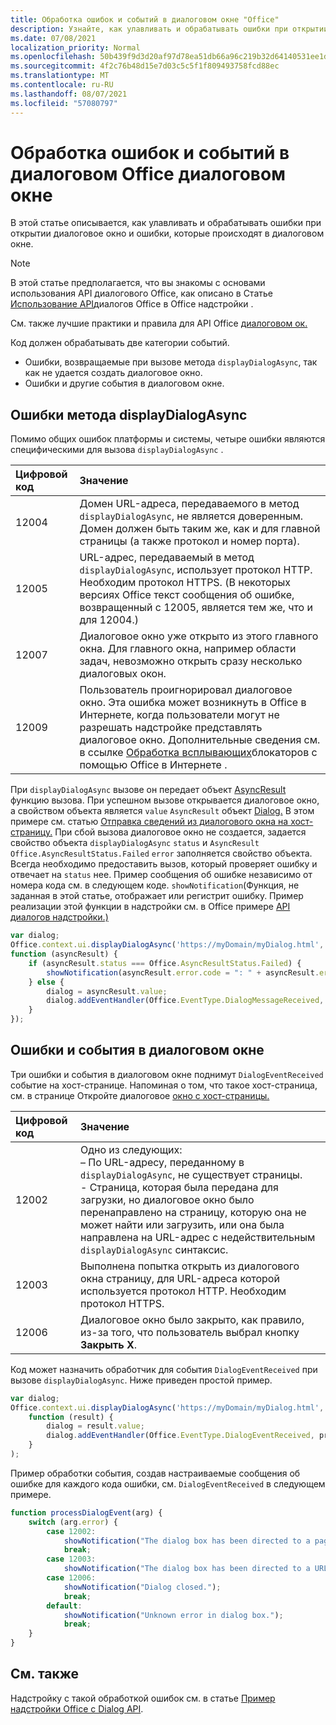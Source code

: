 ```yaml
---
title: Обработка ошибок и событий в диалоговом окне "Office"
description: Узнайте, как улавливать и обрабатывать ошибки при открытии Office диалоговом окне.
ms.date: 07/08/2021
localization_priority: Normal
ms.openlocfilehash: 50b439f9d3d20af97d78ea51db66a96c219b32d64140531ee1d51e1149feaffc
ms.sourcegitcommit: 4f2c76b48d15e7d03c5c5f1f809493758fcd88ec
ms.translationtype: MT
ms.contentlocale: ru-RU
ms.lasthandoff: 08/07/2021
ms.locfileid: "57080797"
---
```

# <a name="handle-errors-and-events-in-the-office-dialog-box"></a>Обработка ошибок и событий в диалоговом Office диалоговом окне

В этой статье описывается, как улавливать и обрабатывать ошибки при открытии диалоговое окно и ошибки, которые происходят в диалоговом окне.

> [!NOTE]
> В этой статье предполагается, что вы знакомы с основами использования API диалогового Office, как описано в Статье [Использование API](dialog-api-in-office-add-ins.md)диалогов Office в Office надстройки .
> 
> См. также лучшие практики и правила для API Office [диалоговом ок.](dialog-best-practices.md)

Код должен обрабатывать две категории событий.

- Ошибки, возвращаемые при вызове метода `displayDialogAsync`, так как не удается создать диалоговое окно.
- Ошибки и другие события в диалоговом окне.

## <a name="errors-from-displaydialogasync"></a>Ошибки метода displayDialogAsync

Помимо общих ошибок платформы и системы, четыре ошибки являются специфическими для вызова `displayDialogAsync` .

|Цифровой код|Значение|
|:-----|:-----|
|12004|Домен URL-адреса, передаваемого в метод `displayDialogAsync`, не является доверенным. Домен должен быть таким же, как и для главной страницы (а также протокол и номер порта).|
|12005|URL-адрес, передаваемый в метод `displayDialogAsync`, использует протокол HTTP. Необходим протокол HTTPS. (В некоторых версиях Office текст сообщения об ошибке, возвращенный с 12005, является тем же, что и для 12004.)|
|<span id="12007">12007</span><!-- The span is needed because office-js-helpers has an error message that links to this table row. -->|Диалоговое окно уже открыто из этого главного окна. Для главного окна, например области задач, невозможно открыть сразу несколько диалоговых окон.|
|12009|Пользователь проигнорировал диалоговое окно. Эта ошибка может возникнуть в Office в Интернете, когда пользователи могут не разрешать надстройке представлять диалоговое окно. Дополнительные сведения см. в ссылке [Обработка всплывающих](dialog-best-practices.md#handle-pop-up-blockers-with-office-on-the-web)блокаторов с помощью Office в Интернете .|

При `displayDialogAsync` вызове он передает объект [AsyncResult](/javascript/api/office/office.asyncresult) функцию вызова. При успешном вызове открывается диалоговое окно, а свойством объекта является `value` `AsyncResult` объект [Dialog.](/javascript/api/office/office.dialog) В этом примере см. статью [Отправка сведений из диалогового окна на хост-страницу.](dialog-api-in-office-add-ins.md#send-information-from-the-dialog-box-to-the-host-page) При сбой вызова диалоговое окно не создается, задается свойство объекта `displayDialogAsync` `status` и `AsyncResult` `Office.AsyncResultStatus.Failed` `error` заполняется свойство объекта. Всегда необходимо предоставить вызов, который проверяет ошибку и отвечает на `status` нее. Пример сообщения об ошибке независимо от номера кода см. в следующем коде. `showNotification`(Функция, не заданная в этой статье, отображает или регистрит ошибку. Пример реализации этой функции в надстройки см. в Office примере [API диалогов надстройки.)](https://github.com/OfficeDev/Office-Add-in-Dialog-API-Simple-Example)

```js
var dialog;
Office.context.ui.displayDialogAsync('https://myDomain/myDialog.html',
function (asyncResult) {
    if (asyncResult.status === Office.AsyncResultStatus.Failed) {
        showNotification(asyncResult.error.code = ": " + asyncResult.error.message);
    } else {
        dialog = asyncResult.value;
        dialog.addEventHandler(Office.EventType.DialogMessageReceived, processMessage);
    }
});
```

## <a name="errors-and-events-in-the-dialog-box"></a>Ошибки и события в диалоговом окне

Три ошибки и события в диалоговом окне поднимут `DialogEventReceived` событие на хост-странице. Напоминая о том, что такое хост-страница, см. в странице Откройте диалоговое [окно с хост-страницы.](dialog-api-in-office-add-ins.md#open-a-dialog-box-from-a-host-page)

|Цифровой код|Значение|
|:-----|:-----|
|12002|Одно из следующих:<br> – По URL-адресу, переданному в `displayDialogAsync`, не существует страницы.<br> - Страница, которая была передана для загрузки, но диалоговое окно было перенаправлено на страницу, которую она не может найти или загрузить, или она была направлена на URL-адрес с недействительным `displayDialogAsync` синтаксис.|
|12003|Выполнена попытка открыть из диалогового окна страницу, для URL-адреса которой используется протокол HTTP. Необходим протокол HTTPS.|
|12006|Диалоговое окно было закрыто, как правило, из-за того, что пользователь выбрал кнопку **Закрыть** **X**.|

Код может назначить обработчик для события `DialogEventReceived` при вызове `displayDialogAsync`. Ниже приведен простой пример.

```js
var dialog;
Office.context.ui.displayDialogAsync('https://myDomain/myDialog.html',
    function (result) {
        dialog = result.value;
        dialog.addEventHandler(Office.EventType.DialogEventReceived, processDialogEvent);
    }
);
```

Пример обработки события, создав настраиваемые сообщения об ошибке для каждого кода ошибки, см. `DialogEventReceived` в следующем примере.

```js
function processDialogEvent(arg) {
    switch (arg.error) {
        case 12002:
            showNotification("The dialog box has been directed to a page that it cannot find or load, or the URL syntax is invalid.");
            break;
        case 12003:
            showNotification("The dialog box has been directed to a URL with the HTTP protocol. HTTPS is required.");            break;
        case 12006:
            showNotification("Dialog closed.");
            break;
        default:
            showNotification("Unknown error in dialog box.");
            break;
    }
}
```

## <a name="see-also"></a>См. также

Надстройку с такой обработкой ошибок см. в статье [Пример надстройки Office с Dialog API](https://github.com/OfficeDev/Office-Add-in-Dialog-API-Simple-Example).
